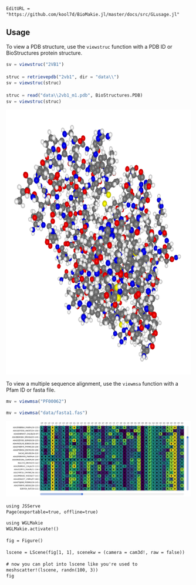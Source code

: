 ```@meta
EditURL = "https://github.com/kool7d/BioMakie.jl/master/docs/src/GLusage.jl"
```

## Usage

To view a PDB structure, use the `viewstruc` function with a PDB ID or BioStructures protein structure.
```julia
sv = viewstruc("2VB1")

struc = retrievepdb("2vb1", dir = "data\\")
sv = viewstruc(struc)

struc = read("data\\2vb1_m1.pdb", BioStructures.PDB)
sv = viewstruc(struc)
```
<p align="center">
  <img width="650" height="720" src="./assets/2vb1.png">
</p>

To view a multiple sequence alignment, use the `viewmsa` function with a Pfam ID or fasta file.
```julia
mv = viewmsa("PF00062")
```
```julia
mv = viewmsa("data/fasta1.fas")
```
![Image of msa](./assets/pf00062.png)

```@example 1
using JSServe
Page(exportable=true, offline=true)
```

```@example 1
using WGLMakie
WGLMakie.activate!()

fig = Figure()

lscene = LScene(fig[1, 1], scenekw = (camera = cam3d!, raw = false))

# now you can plot into lscene like you're used to
meshscatter!(lscene, randn(100, 3))
fig
```
